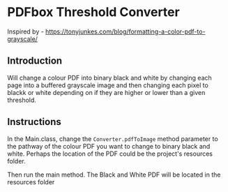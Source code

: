 # PDFbox Threshold Converter
Inspired by - https://tonyjunkes.com/blog/formatting-a-color-pdf-to-grayscale/

## Introduction

Will change a colour PDF into binary black and white by changing each page into a 
buffered grayscale image and then changing each pixel to blackk or white depending on if they are higher
or lower than a given threshold. 

## Instructions 
In the Main.class, change the `Converter.pdfToImage` method parameter to the pathway 
of the colour PDF you want to change to binary black and white. Perhaps
the location of the PDF could be the project's resources folder.

Then run the main method. The Black and White PDF will be located in the resources folder
